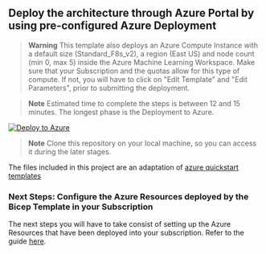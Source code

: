 ## Deploy the architecture through Azure Portal by using pre-configured Azure Deployment

> **Warning**
> This template also deploys an Azure Compute Instance with a default size (Standard_F8s_v2), a region (East US) and node count (min 0, max 5) inside the Azure Machine Learning Workspace. Make sure that your Subscription and the quotas allow for this type of compute. If not, you will have to click on "Edit Template" and "Edit Parameters", prior to submitting the deployment. 

> **Note**
> Estimated time to complete the steps is between 12 and 15 minutes. The longest phase is the Deployment to Azure.

[![Deploy to Azure](https://aka.ms/deploytoazurebutton)](https://portal.azure.com/#create/Microsoft.Template/uri/https%3A%2F%2Fraw.githubusercontent.com%2FMSUSAzureAccelerators%2FIntelligent-Supply-Chain-Management%2Fmain%2Fdeployment%2Fazuredeploy.json)


>  **Note**
>  Clone this repository on your local machine, so you can access it during the later stages.


The files included in this project are an adaptation of [azure quickstart templates](https://github.com/Azure/azure-quickstart-templates/tree/master/quickstarts/microsoft.machinelearningservices/machine-learning-end-to-end-secure)


### Next Steps: Configure the Azure Resources deployed by the Bicep Template in your Subscription

The next steps you will have to take consist of setting up the Azure Resources that have been deployed into your subscription. Refer to the guide [here](user_deployment_assets/README.md).
